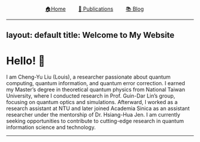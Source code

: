 <p style="text-align: center;">
  <a href="/" style="margin-right: 30px;">🏠Home</a>
  <a href="/publications.html" style="margin-right: 30px;">📄 Publications</a>
  <a href="/blog.html" style="margin-right: 30px;">📚 Blog</a>

</p>

---
layout: default
title: Welcome to My Website
---

# Hello! 👋

I am Cheng-Yu Liu (Louis), a researcher passionate about quantum computing, quantum information, and quantum error correction. I earned my Master’s degree in theoretical quantum physics from National Taiwan University, where I conducted research in Prof. Guin-Dar Lin’s group, focusing on quantum optics and simulations. Afterward, I worked as a research assistant at NTU and later joined Academia Sinica as an assistant researcher under the mentorship of Dr. Hsiang-Hua Jen. I am currently seeking opportunities to contribute to cutting-edge research in quantum information science and technology.

---
